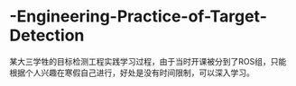 # -Engineering-Practice-of-Target-Detection
某大三学牲的目标检测工程实践学习过程，由于当时开课被分到了ROS组，只能根据个人兴趣在寒假自己进行，好处是没有时间限制，可以深入学习。

